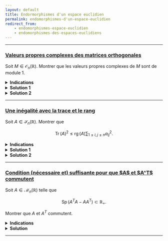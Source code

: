 ```yaml
---
layout: default
title: Endormorphismes d'un espace euclidien
permalink: endomorphismes-d'un-espace-euclidien
redirect_from:
    - endomorphismes-espace-euclidien
    - endomorphismes-des-espaces-euclidiens
---
```


---

<h3 id="valeurs-propres-complexes-matrices-orthogonales">
  <a href="#valeurs-propres-complexes-matrices-orthogonales" class="header">
  Valeurs propres complexes des matrices orthogonales</a>
</h3>

Soit $M\in\mathcal{O}_n(\mathbb{R})$. Montrer que les valeurs propres complexes de $M$ sont de module 1.

<details>
  <summary><b>Indications</b></summary>
  <details>
    <summary><u>Indication solution 1</u></summary>
        Considérer $M+M^{-1}$.
    </details>
    <details>
    <summary><u>Indication solution 2</u></summary>
        Considérer $X^T\overline{X}$ où $X$ est un vecteur propre complexe associé à une valeur propre complexe de $M$ et $\overline{X}$ désigne le vecteur dont les coefficients sont les conjugués complexes des coefficients de $X$.
    </details>
</details>

<details>
  <summary><b>Solution 1</b></summary>
    On remarque que $M+M^{-1}$ est symétrique car $(M+M^{-1})^T=M^T+(M^T)^{-1}=M^{-1}+M$.<br>
    Soit $\lambda\in\mathbb{C}$ une valeur propre de $M$ et $X$ un vecteur propre (complexe) associé. On a

    $$(M+M^{-1})X=\lambda X+M^{-1}X=\lambda X+\frac{1}{\lambda}X=\left(\lambda+\frac{1}{\lambda}\right)X.$$

    Donc $\displaystyle\lambda+\frac{1}{\lambda}$ est une valeur propre de $M+M^{-1}\in\mathcal{S}_n(\mathbb{R})$ et est donc réelle d'après le théorème spectral.<br>
    Une étude simple des nombres complexes montre que $\lambda+\lambda^{-1}$ est réel si et seulement si $\vert\lambda\vert=1$ ou $\lambda\in\mathbb{R}$.<br><br>

    Il reste a montrer que si $\lambda$ est une valeur propre réelle de $M$, alors $\lambda=\pm 1$.<br>
    Si $\lambda\in\mathbb{R}$ est une valeur propre réelle de $M$, alors il existe $X$ un vecteur propre réel associé. On a

    $$\Vert MX\Vert^2=\Vert\lambda X\Vert^2=\lambda^2\Vert X\Vert^2.$$

    Or, $M$ est orthogonale donc préserve les normes, i.e.

    $$\Vert MX\Vert^2=\Vert X\Vert^2.$$

    Donc $\Vert X\Vert^2=\lambda^2\Vert X\Vert^2$, i.e. $\lambda^2=1$, ce qui donne $\lambda=\pm 1$.
</details>

<details>
  <summary><b>Solution 2</b></summary>
    Soit $\lambda\in\mathbb{C}$ une valeur propre de $M$ et $X$ un vecteur propre (complexe) associé. Montrons que $\lambda\overline{\lambda}=\vert\lambda\vert^2=1$.<br>
    En utilisant le fait que $MX=\lambda X$, $M^TM=I_n$ et que $\overline{MX}=M\overline{X}$, on a :
    $$X^T\overline{X}=X^T(M^TM)\overline{X}=(MX)^T\overline{MX}=(\lambda X)^T(\overline{\lambda X})=\vert\lambda\vert^2X^T\overline{X}.$$

    En écrivant $X=\begin{pmatrix}x_1\\\vdots\\x_n\end{pmatrix}$, on a $\displaystyle X^T\overline{X}=\sum_{i=1}^n\vert x_i\vert^2$ qui est non nul car $X$ est un vecteur propre donc non nul.<br><br>
    Ainsi, $X^T\overline{X}=\vert\lambda\vert^2X^T\overline{X}$ et $X^T\overline{X}\neq 0$ entraînent que $\vert\lambda\vert^2=1$, i.e. $\lambda$ est de module 1.
</details>

---

<h3 id="inegalite-trace-rang">
  <a href="#inegalite-trace-rang" class="header">
  Une inégalité avec la trace et le rang</a>
</h3>

Soit $A\in\mathcal{S}_n(\mathbb{R})$. Montrer que

$$\operatorname{Tr}(A)^2\leq \operatorname{rg}(A)\sum_{1\leq i,j\leq n}a_{ij}^2.$$

<details>
  <summary><b>Indications</b></summary>
    Remarquer que $(A\mid B)=\operatorname{Tr}(A^TB)$ est le produit scalaire canonique de $\mathcal{M}_n(\mathbb{R})$.
</details>

<details>
  <summary><b>Solution 1</b></summary>
    [Sans utiliser les valeurs propres]<br><br>

    On remarque que $\displaystyle\sum_{1\leq i,j\leq n}a_{ij}^2=\operatorname{Tr}(A^TA)=\operatorname{Tr}(A^2)$ car $A^T=A$.<br>
    Puisque $A$ est symétrique, d'après le théorème spectral, il existe une matrice orthogonale $P$ telle que $A=PDP^T$ où $D$ est une matrice diagonale.<br>
    La trace et le rang étant des invariants de similitude, l'inégalité à démontrer devient
    $$\operatorname{Tr}(D)^2\leq \operatorname{rg}(D)\operatorname{Tr}(D^2).$$

    Posons $k=\operatorname{rg}(A)=\operatorname{rg}(D)$. Sans perte de généralité, on peut supposer que $D=\operatorname{diag}(d_1,\ldots,d_k,0,\ldots,0)$ où $d_1,\ldots,d_k$ sont non nuls.<br>
    D'après l'inégalité de Cauchy-Schwarz, on a

    $$\operatorname{Tr}(D)^2=\left(\sum_{i=1}^kd_i\right)^2\leq \sum_{i=1}^k1 \sum_{i=1}^kd_i^2=k\sum_{i=1}^kd_i^2=\operatorname{rg}(D)\operatorname{Tr}(D^2)$$

    ce qui est bien l'inégalité à démontrer.
</details>

<details>
  <summary><b>Solution 2</b></summary>
    [En utilisant les valeurs propres]<br><br>

    On remarque que $\displaystyle\sum_{1\leq i,j\leq n}a_{ij}^2=\operatorname{Tr}(A^TA)=\operatorname{Tr}(A^2)$ car $A^T=A$.<br>
    L'inégalité à démontrer devient alors
    $$\operatorname{Tr}(A)^2\leq\operatorname{rg}(A)\operatorname{Tr}(A^2).$$

    Posons $k=\operatorname{rg}(A)$ et $\lambda_1,\ldots,\lambda_k$ les valeurs propres non nulles de $A$.<br>
    Puisque $\displaystyle\operatorname{Tr}(A)=\sum_{i=1}^k\lambda_i$ et $\displaystyle\operatorname{Tr}(A^2)=\sum_{i=1}^k\lambda_i^2$, et d'après l'inégalité de Cauchy-Schwarz, on a

    $$\operatorname{Tr}(A)^2=\left(\sum_{i=1}^k\lambda_i\right)^2\leq \sum_{i=1}^k1 \sum_{i=1}^k\lambda_i^2=k\sum_{i=1}^k\lambda_i^2=\operatorname{rg}(A)\operatorname{Tr}(A^2)$$

    ce qui est bien l'inégalité à démontrer.
</details>

---

<h3 id="cns-commutation-transposee">
  <a href="#cns-commutation-transposee" class="header">
  Condition (nécessaire et) suffisante pour que $A$ et $A^T$ commutent</a>
</h3>

Soit $A\in\mathcal{M}_n(\mathbb{R})$ telle que

$$\operatorname{Sp}(A^TA - AA^T)\subset\mathbb{R}_+.$$

Montrer que $A$ et $A^T$ commutent.

<details>
  <summary><b>Indications</b></summary>
    Considérer $S=A^TA - AA^T$ et $\operatorname{Tr}(S)$.
</details>

<details>
  <summary><b>Solution</b></summary>
    Posons $S=A^TA - AA^T$.<br>
    En remarquant que $S$ est symétrique réelle et est donc diagonalisable, il suffit de montrer que toutes les valeurs propres de $S$ sont nulles.<br>
    On a $\operatorname{Tr}(S) = \operatorname{Tr}(A^TA - AA^T) = \operatorname{Tr}(A^TA) - \operatorname{Tr}(AA^T) = 0$, donc la somme des valeurs propres de $S$ est nulle.<br>
    Or, les valeurs propres de $S$ sont positives par hypothèse, et ici de somme nulle, donc elles sont toutes nulles.<br>
    Puisque $S$ est diagonalisable de seule valeur propre 0, on a alors $S=0$, i.e. $A^TA = AA^T$.<br>
    Ainsi, $A$ et $A^T$ commutent.
</details>

---
